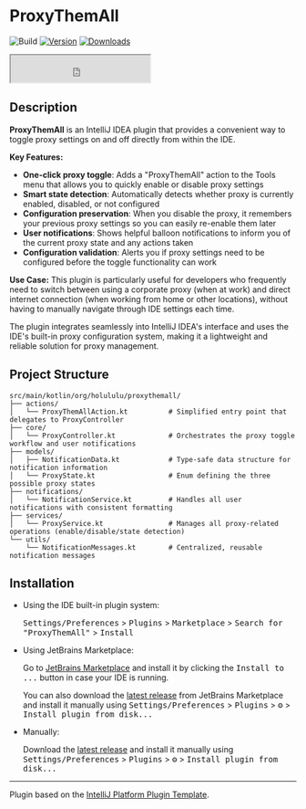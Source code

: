 # ProxyThemAll

![Build](https://github.com/HoLuLuLu/ProxyThemAll/workflows/Build/badge.svg)
[![Version](https://img.shields.io/jetbrains/plugin/v/28611-proxythemall.svg)](https://plugins.jetbrains.com/plugin/28611-proxythemall)
[![Downloads](https://img.shields.io/jetbrains/plugin/d/28611-proxythemall.svg)](https://plugins.jetbrains.com/plugin/28611-proxythemall)

<iframe width="245px" height="48px" src="https://plugins.jetbrains.com/embeddable/install/28611"></iframe>

## Description

<!-- Plugin description -->
__ProxyThemAll__ is an IntelliJ IDEA plugin that provides a convenient way to toggle proxy settings on and off directly
from within the IDE.

__Key Features:__

- __One-click proxy toggle__: Adds a "ProxyThemAll" action to the Tools menu that allows you to quickly enable or
  disable proxy settings
- __Smart state detection__: Automatically detects whether proxy is currently enabled, disabled, or not configured
- __Configuration preservation__: When you disable the proxy, it remembers your previous proxy settings so you can
  easily re-enable them later
- __User notifications__: Shows helpful balloon notifications to inform you of the current proxy state and any actions
  taken
- __Configuration validation__: Alerts you if proxy settings need to be configured before the toggle functionality can
  work

__Use Case:__ This plugin is particularly useful for developers who frequently need to switch between using a corporate
proxy (when at work) and direct internet connection (when working from home or other locations), without having to
manually navigate through IDE settings each time.

The plugin integrates seamlessly into IntelliJ IDEA's interface and uses the IDE's built-in proxy configuration system,
making it a lightweight and reliable solution for proxy management.
<!-- Plugin description end -->

## Project Structure

```text
src/main/kotlin/org/holululu/proxythemall/
├── actions/
│   └── ProxyThemAllAction.kt          # Simplified entry point that delegates to ProxyController
├── core/
│   └── ProxyController.kt             # Orchestrates the proxy toggle workflow and user notifications
├── models/
│   ├── NotificationData.kt            # Type-safe data structure for notification information
│   └── ProxyState.kt                  # Enum defining the three possible proxy states
├── notifications/
│   └── NotificationService.kt         # Handles all user notifications with consistent formatting
├── services/
│   └── ProxyService.kt                # Manages all proxy-related operations (enable/disable/state detection)
└── utils/
    └── NotificationMessages.kt        # Centralized, reusable notification messages
```
## Installation

- Using the IDE built-in plugin system:
  
  <kbd>Settings/Preferences</kbd> > <kbd>Plugins</kbd> > <kbd>Marketplace</kbd> > <kbd>Search for "ProxyThemAll"</kbd> >
  <kbd>Install</kbd>
  
- Using JetBrains Marketplace:

  Go to [JetBrains Marketplace](https://plugins.jetbrains.com/plugin/28611-proxythemall) and install it by clicking
  the <kbd>Install to ...</kbd> button in case your IDE is running.

  You can also download the [latest release](https://plugins.jetbrains.com/plugin/28611-proxythemall/versions) from
  JetBrains Marketplace and install it manually using
  <kbd>Settings/Preferences</kbd> > <kbd>Plugins</kbd> > <kbd>⚙️</kbd> > <kbd>Install plugin from disk...</kbd>

- Manually:

  Download the [latest release](https://github.com/HoLuLuLu/ProxyThemAll/releases/latest) and install it manually using
  <kbd>Settings/Preferences</kbd> > <kbd>Plugins</kbd> > <kbd>⚙️</kbd> > <kbd>Install plugin from disk...</kbd>


---
Plugin based on the [IntelliJ Platform Plugin Template][template].

[template]: https://github.com/JetBrains/intellij-platform-plugin-template
[docs:plugin-description]: https://plugins.jetbrains.com/docs/intellij/plugin-user-experience.html#plugin-description-and-presentation
